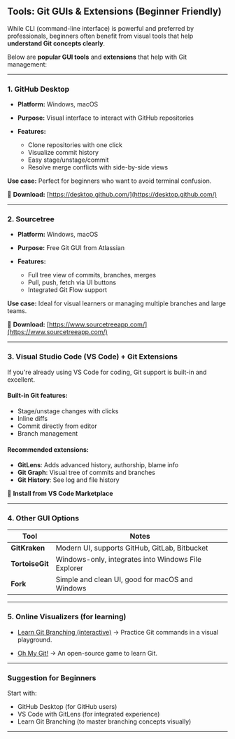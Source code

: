 ## Tools: Git GUIs & Extensions (Beginner Friendly)

While CLI (command-line interface) is powerful and preferred by professionals, beginners often benefit from visual tools that help **understand Git concepts clearly**.

Below are **popular GUI tools** and **extensions** that help with Git management:

---

### 1. **GitHub Desktop**

* **Platform:** Windows, macOS
* **Purpose:** Visual interface to interact with GitHub repositories
* **Features:**

  * Clone repositories with one click
  * Visualize commit history
  * Easy stage/unstage/commit
  * Resolve merge conflicts with side-by-side views

**Use case:** Perfect for beginners who want to avoid terminal confusion.

🔧 **Download:**
[https://desktop.github.com/](https://desktop.github.com/)

---

### 2. **Sourcetree**

* **Platform:** Windows, macOS
* **Purpose:** Free Git GUI from Atlassian
* **Features:**

  * Full tree view of commits, branches, merges
  * Pull, push, fetch via UI buttons
  * Integrated Git Flow support

**Use case:** Ideal for visual learners or managing multiple branches and large teams.

🔧 **Download:**
[https://www.sourcetreeapp.com/](https://www.sourcetreeapp.com/)

---

### 3. **Visual Studio Code (VS Code) + Git Extensions**

If you're already using VS Code for coding, Git support is built-in and excellent.

#### Built-in Git features:

* Stage/unstage changes with clicks
* Inline diffs
* Commit directly from editor
* Branch management

#### Recommended extensions:

* **GitLens**: Adds advanced history, authorship, blame info
* **Git Graph**: Visual tree of commits and branches
* **Git History**: See log and file history

🔧 **Install from VS Code Marketplace**

---

### 4. **Other GUI Options**

| Tool            | Notes                                               |
| --------------- | --------------------------------------------------- |
| **GitKraken**   | Modern UI, supports GitHub, GitLab, Bitbucket       |
| **TortoiseGit** | Windows-only, integrates into Windows File Explorer |
| **Fork**        | Simple and clean UI, good for macOS and Windows     |

---

### 5. **Online Visualizers (for learning)**

* [Learn Git Branching (interactive)](https://learngitbranching.js.org/)
  → Practice Git commands in a visual playground.

* [Oh My Git!](https://ohmygit.org/)
  → An open-source game to learn Git.

---

### Suggestion for Beginners

Start with:

* GitHub Desktop (for GitHub users)
* VS Code with GitLens (for integrated experience)
* Learn Git Branching (to master branching concepts visually)

---
